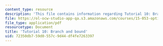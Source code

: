 ```yaml
---
content_type: resource
description: 'This file contains information regarding Tutorial 10: Branch and bound.'
file: https://ol-ocw-studio-app-qa.s3.amazonaws.com/courses/15-053-optimization-methods-in-management-science-spring-2013/72350db759d0557c9d44df4fe7263397_MIT15_053S13_tut10.pdf
file_type: application/pdf
resourcetype: Document
title: 'Tutorial 10: Branch and bound'
uid: 72350db7-59d0-557c-9d44-df4fe7263397
---
```

